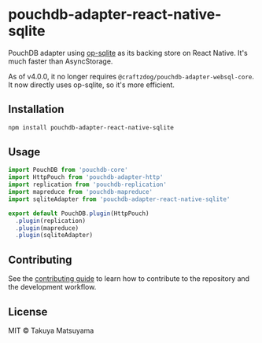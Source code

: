 # pouchdb-adapter-react-native-sqlite

PouchDB adapter using [op-sqlite](https://github.com/OP-Engineering/op-sqlite) as its backing store on React Native.
It's much faster than AsyncStorage.

As of v4.0.0, it no longer requires `@craftzdog/pouchdb-adapter-websql-core`.
It now directly uses op-sqlite, so it's more efficient.

## Installation

```sh
npm install pouchdb-adapter-react-native-sqlite
```

## Usage

```js
import PouchDB from 'pouchdb-core'
import HttpPouch from 'pouchdb-adapter-http'
import replication from 'pouchdb-replication'
import mapreduce from 'pouchdb-mapreduce'
import sqliteAdapter from 'pouchdb-adapter-react-native-sqlite'

export default PouchDB.plugin(HttpPouch)
  .plugin(replication)
  .plugin(mapreduce)
  .plugin(sqliteAdapter)
```

## Contributing

See the [contributing guide](CONTRIBUTING.md) to learn how to contribute to the repository and the development workflow.

## License

MIT © Takuya Matsuyama
